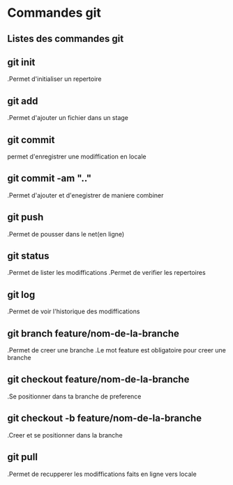 # Commandes git
## Listes des commandes git

## git init
.Permet d'initialiser un repertoire


## git add
.Permet d'ajouter un fichier dans un stage

## git commit
permet d'enregistrer une modiffication en locale

## git commit -am ".."
.Permet d'ajouter et d'enegistrer de maniere combiner

## git push 
.Permet de pousser dans le net(en ligne)

## git status
.Permet de lister les modiffications 
.Permet de verifier les repertoires

## git log
.Permet de voir l'historique des modiffications

## git branch feature/nom-de-la-branche
.Permet de creer une branche
.Le mot feature est obligatoire pour creer une branche

## git checkout feature/nom-de-la-branche
 .Se positionner dans ta branche de preference

## git checkout -b feature/nom-de-la-branche
 .Creer et se positionner dans la branche

## git pull
 .Permet de recupperer les modiffications faits en ligne vers locale